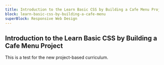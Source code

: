```yaml
---
title: Introduction to the Learn Basic CSS by Building a Cafe Menu Project
block: learn-basic-css-by-building-a-cafe-menu
superBlock: Responsive Web Design
---
```


## Introduction to the Learn Basic CSS by Building a Cafe Menu Project

This is a test for the new project-based curriculum.
